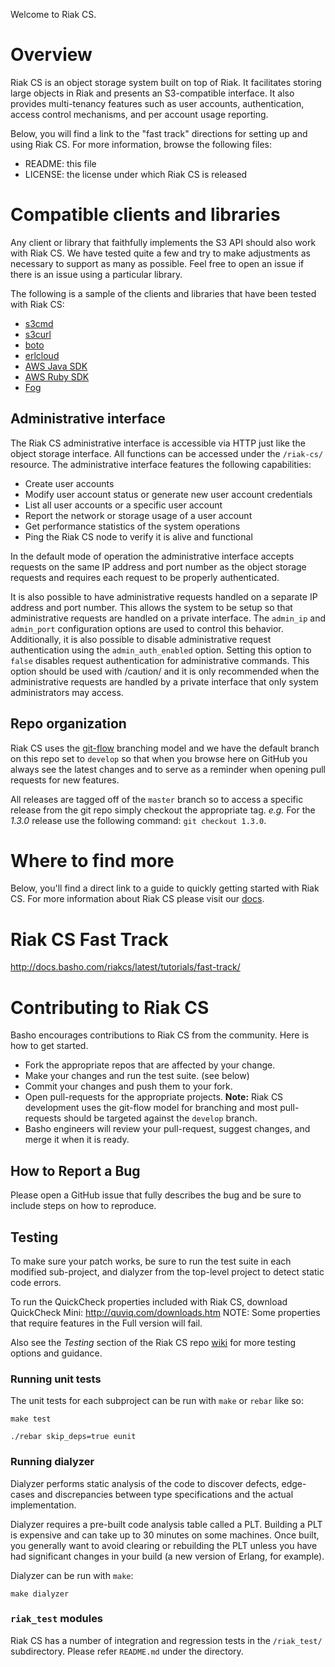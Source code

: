 Welcome to Riak CS.

# Overview

Riak CS is an object storage system built on top of Riak. It
facilitates storing large objects in Riak and presents an
S3-compatible interface. It also provides multi-tenancy features such
as user accounts, authentication, access control mechanisms, and
per account usage reporting.

Below, you will find a link to the "fast track" directions for setting up and
using Riak CS. For more information, browse the following files:

- README:  this file
- LICENSE: the license under which Riak CS is released

# Compatible clients and libraries

Any client or library that faithfully implements the S3 API should also
work with Riak CS. We have tested quite a few and try to make adjustments as
necessary to support as many as possible. Feel free to open an issue if there
is an issue using a particular library.

The following is a sample of the clients and libraries that have been
tested with Riak CS:

- [s3cmd](https://github.com/s3tools/s3cmd)
- [s3curl](http://aws.amazon.com/code/128)
- [boto](https://github.com/boto/boto)
- [erlcloud](https://github.com/basho/erlcloud)
- [AWS Java SDK](http://aws.amazon.com/sdk-for-java/)
- [AWS Ruby SDK](http://aws.amazon.com/sdk-for-ruby/)
- [Fog](http://fog.io/)

## Administrative interface

The Riak CS administrative interface is accessible via HTTP just like
the object storage interface. All functions can be accessed under the
`/riak-cs/` resource. The administrative interface features the
following capabilities:

- Create user accounts
- Modify user account status or generate new user account credentials
- List all user accounts or a specific user account
- Report the network or storage usage of a user account
- Get performance statistics of the system operations
- Ping the Riak CS node to verify it is alive and functional

In the default mode of operation the administrative interface
accepts requests on the same IP address and port number as the
object storage requests and requires each request to be properly authenticated.

It is also possible to have administrative requests handled on a
separate IP address and port number. This allows the system to be
setup so that administrative requests are handled on a private
interface. The `admin_ip` and `admin_port` configuration options are
used to control this behavior. Additionally, it is also possible to
disable administrative request authentication using the
`admin_auth_enabled` option. Setting this option to `false` disables
request authentication for administrative commands. This option
should be used with /caution/ and it is only recommended when the
administrative requests are handled by a private interface that only
system administrators may access.

## Repo organization

Riak CS uses the [git-flow](http://nvie.com/posts/a-successful-git-branching-model/)
branching model and we have the default
branch on this repo set to `develop` so that when you browse here on
GitHub you always see the latest changes and to serve as a reminder
when opening pull requests for new features.

All releases are tagged off of the `master` branch so to access a
specific release from the git repo simply checkout the appropriate
tag. *e.g.* For the *1.3.0* release use the following command:
`git checkout 1.3.0`.

# Where to find more

Below, you'll find a direct link to a guide to quickly getting started
with Riak CS. For more information about Riak CS please visit our
[docs](http://docs.basho.com/riakcs/latest/).

# Riak CS Fast Track

http://docs.basho.com/riakcs/latest/tutorials/fast-track/

# Contributing to Riak CS

Basho encourages contributions to Riak CS from the community. Here is
how to get started.

- Fork the appropriate repos that are affected by your
  change.
- Make your changes and run the test suite. (see below)
- Commit your changes and push them to your fork.
- Open pull-requests for the appropriate projects. **Note:** Riak CS
  development uses the git-flow model for branching and most
  pull-requests should be targeted against the `develop` branch.
- Basho engineers will review your pull-request, suggest changes,
  and merge it when it is ready.

## How to Report a Bug

Please open a GitHub issue that fully describes the bug and be sure
to include steps on how to reproduce.

## Testing

To make sure your patch works, be sure to run the test suite in each
modified sub-project, and dialyzer from the top-level project to
detect static code errors.

To run the QuickCheck properties included with Riak CS,
download QuickCheck Mini: http://quviq.com/downloads.htm NOTE: Some
properties that require features in the Full version will fail.

Also see the *Testing* section of the Riak CS repo
[wiki](https://github.com/basho/riak_cs/wiki) for more
testing options and guidance.

### Running unit tests

The unit tests for each subproject can be run with `make` or
`rebar` like so:

```
make test
```

```
./rebar skip_deps=true eunit
```

### Running dialyzer

Dialyzer performs static analysis of the code to discover defects,
edge-cases and discrepancies between type specifications and the
actual implementation.

Dialyzer requires a pre-built code analysis table called a PLT.
Building a PLT is expensive and can take up to 30 minutes on some
machines.  Once built, you generally want to avoid clearing or
rebuilding the PLT unless you have had significant changes in your
build (a new version of Erlang, for example).

Dialyzer can be run with `make`:

```
make dialyzer
```

### `riak_test` modules

Riak CS has a number of integration and regression tests in the
`/riak_test/` subdirectory. Please refer `README.md` under the directory.
